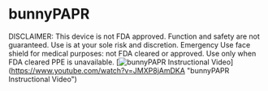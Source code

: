 # bunnyPAPR
DISCLAIMER:
This device is not FDA approved. Function and safety are not guaranteed. Use is at your sole risk and discretion.
Emergency Use face shield for medical purposes: not FDA cleared or approved. Use only when FDA cleared PPE is unavailable.
[![bunnyPAPR Instructional Video](https://i.imgur.com/zMBQOL9.png)]
(https://www.youtube.com/watch?v=JMXP8jAmDKA "bunnyPAPR Instructional Video")
